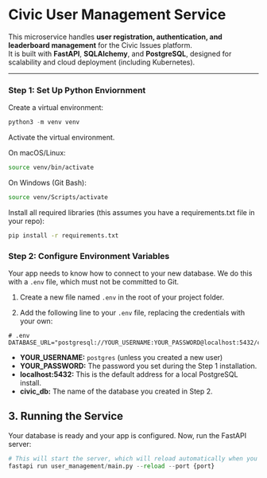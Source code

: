 # Civic User Management Service

This microservice handles **user registration, authentication, and leaderboard management** for the Civic Issues platform.  
It is built with **FastAPI**, **SQLAlchemy**, and **PostgreSQL**, designed for scalability and cloud deployment (including Kubernetes).

---

### Step 1: Set Up Python Enviornment
Create a virtual environment:
```python
python3 -m venv venv
```

Activate the virtual environment.

On macOS/Linux:
```bash
source venv/bin/activate
```
On Windows (Git Bash):
```bash
source venv/Scripts/activate
```

Install all required libraries (this assumes you have a requirements.txt file in your repo):
```bash
pip install -r requirements.txt
```

### Step 2: Configure Environment Variables
Your app needs to know how to connect to your new database. We do this with a `.env` file, which must not be committed to Git.

1. Create a new file named `.env` in the root of your project folder.

2. Add the following line to your `.env` file, replacing the credentials with your own:

```plaintext
# .env
DATABASE_URL="postgresql://YOUR_USERNAME:YOUR_PASSWORD@localhost:5432/civic_db"
```
*   **YOUR_USERNAME:** `postgres` (unless you created a new user)
*   **YOUR_PASSWORD:** The password you set during the Step 1 installation.
*   **localhost:5432:** This is the default address for a local PostgreSQL install.
*   **civic_db:** The name of the database you created in Step 2.


## 3. Running the Service
Your database is ready and your app is configured. Now, run the FastAPI server:

```python
# This will start the server, which will reload automatically when you save code
fastapi run user_management/main.py --reload --port {port} 
```